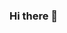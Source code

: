 ### Hi there 👋

<!--
**janetyoo/janetyoo** is a ✨ _special_ ✨ repository because its `README.md` (this file) appears on your GitHub profile.

Here are some ideas to get you started:

- 🔭 I’m currently working on ...
- 🌱 I’m currently learning ...
- 👯 I’m looking to collaborate on ...
- 🤔 I’m looking for help with how to get started on learning computer science (specifically basics and C++ for cs 31)
- 💬 Ask me about ...
- 📫 How to reach me: ...
- 😄 Pronouns: ...
- ⚡ Fun fact: ...
-->
